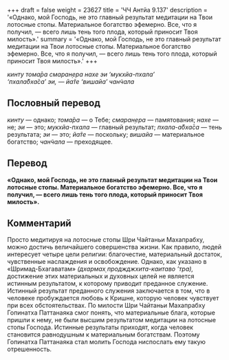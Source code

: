+++
draft = false
weight = 23627
title = 'ЧЧ Антйа 9.137'
description = '«Однако, мой Господь, не это главный результат медитации на Твои лотосные стопы. Материальное богатство эфемерно. Все, что я получил, — всего лишь тень того плода, который приносит Твоя милость».'
summary = '«Однако, мой Господь, не это главный результат медитации на Твои лотосные стопы. Материальное богатство эфемерно. Все, что я получил, — всего лишь тень того плода, который приносит Твоя милость».'
+++

_кинту тома̄ра смаран̣ера нахе эи ‘мукхйа-пхала’  
‘пхала̄бха̄са’ эи, — йа̄те ‘вишайа’ чан̃чала_

## Пословный перевод

_кинту_ — однако; _тома̄ра_ — о Тебе; _смаран̣ера_ — памятования; _нахе_ — не; _эи_ — это; _мукхйа_\-_пхала_ — главный результат; _пхала_\-_а̄бха̄са_ — тень результата; _эи_ — это; _йа̄те_ — поскольку; _вишайа_ — материальное богатство; _чан̃чала_ — преходящее.

## Перевод

**«Однако, мой Господь, не это главный результат медитации на Твои лотосные стопы. Материальное богатство эфемерно. Все, что я получил, — всего лишь тень того плода, который приносит Твоя милость».**

## Комментарий

Просто медитируя на лотосные стопы Шри Чайтаньи Махапрабху, можно достичь величайшего совершенства жизни. Как правило, людей интересует четыре цели религии: благочестие, материальный достаток, чувственные наслаждения и освобождение. Однако, как указано в «Шримад-Бхагаватам» _(дхармах̣ проджджхита-каитаво ’тра),_ достижение этих материальных и духовных целей не является истинным результатом, к которому приводит преданное служение. Истинный результат преданного служения заключается в том, что в человеке пробуждается любовь к Кришне, которую человек чувствует при всех обстоятельствах. По милости Шри Чайтаньи Махапрабху Гопинатха Паттанаяка смог понять, что материальные блага, которые пришли к нему, не были высшим результатом медитации на лотосные стопы Господа. Истинные результаты приходят, когда человек становится равнодушным к материальным богатствам. Поэтому Гопинатха Паттанаяка стал молить Господа ниспослать ему такую отрешенность.
